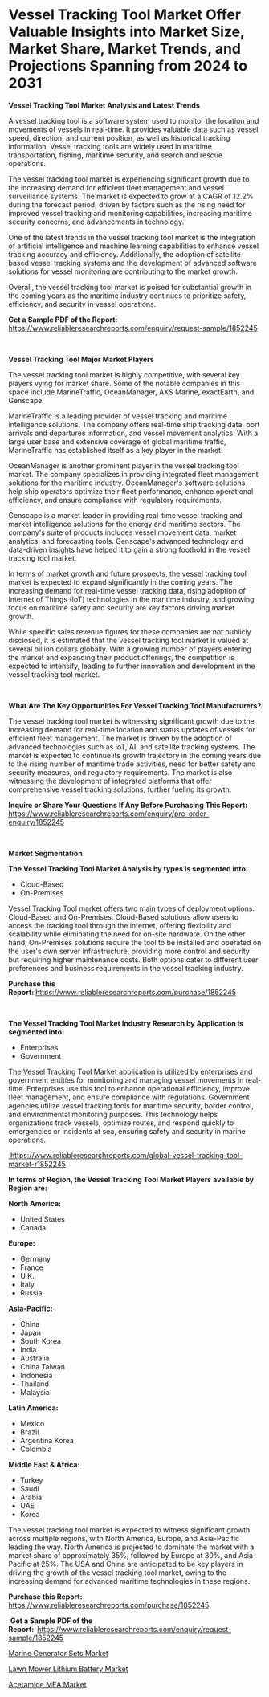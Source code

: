 <p><h1>Vessel Tracking Tool Market Offer Valuable Insights into Market Size, Market Share, Market Trends, and Projections Spanning from 2024 to 2031</h1></p><p><strong>Vessel Tracking Tool Market Analysis and Latest Trends</strong></p>
<p><p>A vessel tracking tool is a software system used to monitor the location and movements of vessels in real-time. It provides valuable data such as vessel speed, direction, and current position, as well as historical tracking information. Vessel tracking tools are widely used in maritime transportation, fishing, maritime security, and search and rescue operations.</p><p>The vessel tracking tool market is experiencing significant growth due to the increasing demand for efficient fleet management and vessel surveillance systems. The market is expected to grow at a CAGR of 12.2% during the forecast period, driven by factors such as the rising need for improved vessel tracking and monitoring capabilities, increasing maritime security concerns, and advancements in technology.</p><p>One of the latest trends in the vessel tracking tool market is the integration of artificial intelligence and machine learning capabilities to enhance vessel tracking accuracy and efficiency. Additionally, the adoption of satellite-based vessel tracking systems and the development of advanced software solutions for vessel monitoring are contributing to the market growth.</p><p>Overall, the vessel tracking tool market is poised for substantial growth in the coming years as the maritime industry continues to prioritize safety, efficiency, and security in vessel operations.</p></p>
<p><strong>Get a Sample PDF of the Report:&nbsp;</strong> <a href="https://www.reliableresearchreports.com/enquiry/request-sample/1852245">https://www.reliableresearchreports.com/enquiry/request-sample/1852245</a></p>
<p>&nbsp;</p>
<p><strong>Vessel Tracking Tool Major Market Players</strong></p>
<p><p>The vessel tracking tool market is highly competitive, with several key players vying for market share. Some of the notable companies in this space include MarineTraffic, OceanManager, AXS Marine, exactEarth, and Genscape.</p><p>MarineTraffic is a leading provider of vessel tracking and maritime intelligence solutions. The company offers real-time ship tracking data, port arrivals and departures information, and vessel movement analytics. With a large user base and extensive coverage of global maritime traffic, MarineTraffic has established itself as a key player in the market.</p><p>OceanManager is another prominent player in the vessel tracking tool market. The company specializes in providing integrated fleet management solutions for the maritime industry. OceanManager's software solutions help ship operators optimize their fleet performance, enhance operational efficiency, and ensure compliance with regulatory requirements.</p><p>Genscape is a market leader in providing real-time vessel tracking and market intelligence solutions for the energy and maritime sectors. The company's suite of products includes vessel movement data, market analytics, and forecasting tools. Genscape's advanced technology and data-driven insights have helped it to gain a strong foothold in the vessel tracking tool market.</p><p>In terms of market growth and future prospects, the vessel tracking tool market is expected to expand significantly in the coming years. The increasing demand for real-time vessel tracking data, rising adoption of Internet of Things (IoT) technologies in the maritime industry, and growing focus on maritime safety and security are key factors driving market growth.</p><p>While specific sales revenue figures for these companies are not publicly disclosed, it is estimated that the vessel tracking tool market is valued at several billion dollars globally. With a growing number of players entering the market and expanding their product offerings, the competition is expected to intensify, leading to further innovation and development in the vessel tracking tool market.</p></p>
<p>&nbsp;</p>
<p><strong>What Are The Key Opportunities For Vessel Tracking Tool Manufacturers?</strong></p>
<p><p>The vessel tracking tool market is witnessing significant growth due to the increasing demand for real-time location and status updates of vessels for efficient fleet management. The market is driven by the adoption of advanced technologies such as IoT, AI, and satellite tracking systems. The market is expected to continue its growth trajectory in the coming years due to the rising number of maritime trade activities, need for better safety and security measures, and regulatory requirements. The market is also witnessing the development of integrated platforms that offer comprehensive vessel tracking solutions, further fueling its growth.</p></p>
<p><strong>Inquire or Share Your Questions If Any Before Purchasing This Report:</strong> <a href="https://www.reliableresearchreports.com/enquiry/pre-order-enquiry/1852245">https://www.reliableresearchreports.com/enquiry/pre-order-enquiry/1852245</a></p>
<p>&nbsp;</p>
<p><strong>Market Segmentation</strong></p>
<p><strong>The Vessel Tracking Tool Market Analysis by types is segmented into:</strong></p>
<p><ul><li>Cloud-Based</li><li>On-Premises</li></ul></p>
<p><p>Vessel Tracking Tool market offers two main types of deployment options: Cloud-Based and On-Premises. Cloud-Based solutions allow users to access the tracking tool through the internet, offering flexibility and scalability while eliminating the need for on-site hardware. On the other hand, On-Premises solutions require the tool to be installed and operated on the user's own server infrastructure, providing more control and security but requiring higher maintenance costs. Both options cater to different user preferences and business requirements in the vessel tracking industry.</p></p>
<p><strong>Purchase this Report:&nbsp;</strong><a href="https://www.reliableresearchreports.com/purchase/1852245">https://www.reliableresearchreports.com/purchase/1852245</a></p>
<p>&nbsp;</p>
<p><strong>The Vessel Tracking Tool Market Industry Research by Application is segmented into:</strong></p>
<p><ul><li>Enterprises</li><li>Government</li></ul></p>
<p><p>The Vessel Tracking Tool Market application is utilized by enterprises and government entities for monitoring and managing vessel movements in real-time. Enterprises use this tool to enhance operational efficiency, improve fleet management, and ensure compliance with regulations. Government agencies utilize vessel tracking tools for maritime security, border control, and environmental monitoring purposes. This technology helps organizations track vessels, optimize routes, and respond quickly to emergencies or incidents at sea, ensuring safety and security in marine operations.</p></p>
<p><a href="https://www.reliableresearchreports.com/global-vessel-tracking-tool-market-r1852245">&nbsp;https://www.reliableresearchreports.com/global-vessel-tracking-tool-market-r1852245</a></p>
<p><strong>In terms of Region, the Vessel Tracking Tool Market Players available by Region are:</strong></p>
<p>
    <p> <strong> North America: </strong>
        <ul>
            <li>United States</li>
            <li>Canada</li>
        </ul>
        </p> 
    <p> <strong> Europe: </strong>
        <ul>
            <li>Germany</li>
            <li>France</li>
            <li>U.K.</li>
            <li>Italy</li>
            <li>Russia</li>
        </ul>
        </p> 
    <p> <strong> Asia-Pacific: </strong>
        <ul>
            <li>China</li>
            <li>Japan</li>
            <li>South Korea</li>
            <li>India</li>
            <li>Australia</li>
            <li>China Taiwan</li>
            <li>Indonesia</li>
            <li>Thailand</li>
            <li>Malaysia</li>
        </ul>
        </p> 
    <p> <strong> Latin America: </strong>
        <ul>
            <li>Mexico</li>
            <li>Brazil</li>
            <li>Argentina Korea</li>
            <li>Colombia</li>
        </ul>
        </p> 
    <p> <strong> Middle East & Africa: </strong>
        <ul>
            <li>Turkey</li>
            <li>Saudi</li>
            <li>Arabia</li>
            <li>UAE</li>
            <li>Korea</li>
        </ul>
    </p>
    </p>
<p><p>The vessel tracking tool market is expected to witness significant growth across multiple regions, with North America, Europe, and Asia-Pacific leading the way. North America is projected to dominate the market with a market share of approximately 35%, followed by Europe at 30%, and Asia-Pacific at 25%. The USA and China are anticipated to be key players in driving the growth of the vessel tracking tool market, owing to the increasing demand for advanced maritime technologies in these regions.</p></p>
<p><strong>Purchase this Report: </strong><a href="https://www.reliableresearchreports.com/purchase/1852245">https://www.reliableresearchreports.com/purchase/1852245</a></p>
<p>&nbsp;<strong>Get a Sample PDF of the Report:&nbsp;&nbsp;</strong><a href="https://www.reliableresearchreports.com/enquiry/request-sample/1852245">https://www.reliableresearchreports.com/enquiry/request-sample/1852245</a></p>
<p><strong></strong></p>
<p><p><a href="https://www.linkedin.com/pulse/decoding-marine-generator-sets-market-metrics-share-trends-b0rpf?trackingId=lk1UjogCzYkrq0S7nKqkiA%3D%3D">Marine Generator Sets Market</a></p><p><a href="https://www.linkedin.com/pulse/lawn-mower-lithium-batterynbspmarket-focuses-market-share-kvnmf?trackingId=hDnnsC%2FBE6fNBMR0mOSRPw%3D%3D">Lawn Mower Lithium Battery Market</a></p><p><a href="https://www.linkedin.com/pulse/acetamide-mea-market-research-report-provides-thorough-industry-ljlce">Acetamide MEA Market</a></p></p>